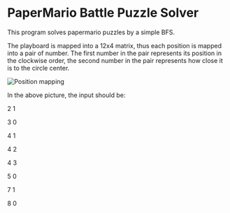 # PaperMario Battle Puzzle Solver
This program solves papermario puzzles by a simple BFS.


The playboard is mapped into a 12x4 matrix, thus each position is mapped into a pair of number.
The first number in the pair represents its position in the clockwise order, 
the second number in the pair represents how close it is to the circle center.


![Position mapping](https://user-images.githubusercontent.com/4937997/103705278-9da11880-4f5f-11eb-849b-e3a221682d31.png)


In the above picture, the input should be:


2 1


3 0


4 1


4 2


4 3


5 0


7 1


8 0

